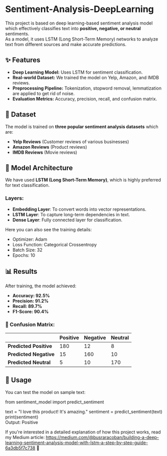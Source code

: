 # Sentiment-Analysis-DeepLearning

This project is based on deep learning-based sentiment analysis model which effectively classifies text into **positive, negative, or neutral** sentiments.  
As a model, it uses LSTM (Long Short-Term Memory) networks to analyze text from different sources and make accurate predictions.  

## ✨ Features
- **Deep Learning Model:** Uses LSTM for sentiment classification.
- **Real-world Dataset:** We trained the model on Yelp, Amazon, and IMDB reviews.
- **Preprocessing Pipeline:** Tokenization, stopword removal, lemmatization are applied to get rid of noise.
- **Evaluation Metrics:** Accuracy, precision, recall, and confusion matrix.

## 📂 Dataset
The model is trained on **three popular sentiment analysis datasets** which are:
- **Yelp Reviews** (Customer reviews of various businesses)
- **Amazon Reviews** (Product reviews)
- **IMDB Reviews** (Movie reviews)

## 🤖 Model Architecture
We have used **LSTM (Long Short-Term Memory)**, which is highly preferred for text classification.  
### Layers:
- **Embedding Layer**: To convert words into vector representations.
- **LSTM Layer**: To capture long-term dependencies in text.
- **Dense Layer**: Fully connected layer for classification.

Here you can also see the training details:
- Optimizer: Adam
- Loss Function: Categorical Crossentropy
- Batch Size: 32
- Epochs: 10

## 📊 Results
After training, the model achieved:
- **Accuracy: 92.5%**
- **Precision: 91.2%**
- **Recall: 89.7%**
- **F1-Score: 90.4%**

### 📌 Confusion Matrix:
|      | Positive | Negative | Neutral |
|------|---------|---------|---------|
| **Predicted Positive** | 180 | 12 | 8 |
| **Predicted Negative** | 15 | 160 | 10 |
| **Predicted Neutral**  | 5  | 10  | 170 |

## 🚀 Usage
You can test the model on sample text:

from sentiment_model import predict_sentiment

text = "I love this product! It's amazing."
sentiment = predict_sentiment(text)
print(sentiment)  
Output: Positive

If you're interested in a detailed explanation of how this project works, read my Medium article: https://medium.com/@busraracoban/building-a-deep-learning-sentiment-analysis-model-with-lstm-a-step-by-step-guide-6a3db5f7c738 📖





